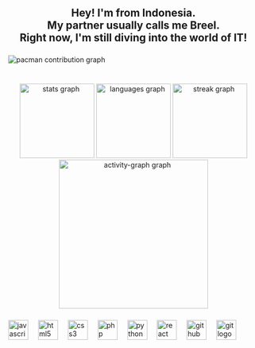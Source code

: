 <h2 align="center">Hey! I'm from Indonesia.<br> My partner usually calls me Breel.<br> Right now, I'm still diving into the world of IT!</h2>

###

<picture>
  <source media="(prefers-color-scheme: dark)" srcset="https://raw.githubusercontent.com/G-breel/G-breel/output/pacman-contribution-graph-dark.svg">
  <source media="(prefers-color-scheme: light)" srcset="https://raw.githubusercontent.com/G-breel/G-breel/output/pacman-contribution-graph.svg">
  <img alt="pacman contribution graph" src="https://raw.githubusercontent.com/G-breel/G-breel/output/pacman-contribution-graph.svg">
</picture>

###

<br clear="both">

<div align="center">
  <img src="https://github-readme-stats.vercel.app/api?username=G-breel&hide_title=true&hide_rank=false&show_icons=true&include_all_commits=true&count_private=true&disable_animations=false&theme=aura&locale=en&hide_border=false&order=1&custom_title=breel" height="150" alt="stats graph"  />
  <img src="https://github-readme-stats.vercel.app/api/top-langs?username=G-breel&locale=en&hide_title=false&layout=compact&card_width=320&langs_count=5&theme=aura&hide_border=false&order=2" height="150" alt="languages graph"  />
  <img src="https://streak-stats.demolab.com?user=G-breel&locale=en&mode=daily&theme=aura&hide_border=false&border_radius=5&order=3" height="150" alt="streak graph"  />
  <img src="https://github-readme-activity-graph.vercel.app/graph?username=G-breel&radius=16&theme=tokyo-night&area=true&order=5" height="300" alt="activity-graph graph"  />
</div>

###

<div align="left">
  <img src="https://cdn.jsdelivr.net/gh/devicons/devicon/icons/javascript/javascript-original.svg" height="40" alt="javascript logo"  />
  <img width="12" />
  <img src="https://cdn.jsdelivr.net/gh/devicons/devicon/icons/html5/html5-original.svg" height="40" alt="html5 logo"  />
  <img width="12" />
  <img src="https://cdn.jsdelivr.net/gh/devicons/devicon/icons/css3/css3-original.svg" height="40" alt="css3 logo"  />
  <img width="12" />
  <img src="https://cdn.jsdelivr.net/gh/devicons/devicon/icons/php/php-original.svg" height="40" alt="php logo"  />
  <img width="12" />
  <img src="https://cdn.jsdelivr.net/gh/devicons/devicon/icons/python/python-original.svg" height="40" alt="python logo"  />
  <img width="12" />
  <img src="https://cdn.jsdelivr.net/gh/devicons/devicon/icons/react/react-original.svg" height="40" alt="react logo"  />
  <img width="12" />
  <img src="https://skillicons.dev/icons?i=github" height="40" alt="github logo"  />
  <img width="12" />
  <img src="https://skillicons.dev/icons?i=git" height="40" alt="git logo"  />
</div>

###
